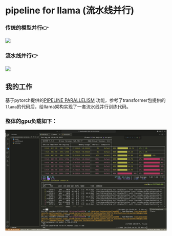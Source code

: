 # pipeline for llama (流水线并行)


### 传统的模型并行👉

![](https://pytorch.org/docs/stable/_images/no_pipe.png)

### 流水线并行👉

![](https://pytorch.org/docs/stable/_images/pipe.png)

## 我的工作

基于pytorch提供的[PIPELINE PARALLELISM](https://pytorch.org/docs/stable/pipeline.html)
功能，参考了transformer包提供的`llama`的代码后，给llama架构实现了一套流水线并行训练代码。

### 整体的gpu负载如下：
![](images/image1.png)